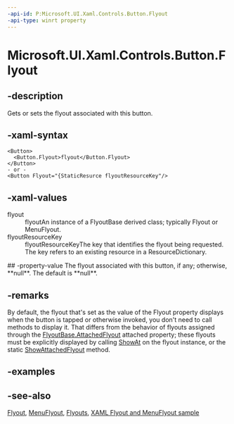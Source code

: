 ```yaml
---
-api-id: P:Microsoft.UI.Xaml.Controls.Button.Flyout
-api-type: winrt property
---
```


<!-- Property syntax
public Windows.UI.Xaml.Controls.Primitives.FlyoutBase Flyout { get;  set; }
-->

# Microsoft.UI.Xaml.Controls.Button.Flyout

## -description
Gets or sets the flyout associated with this button.

## -xaml-syntax
```xaml
<Button>
  <Button.Flyout>flyout</Button.Flyout>
</Button>
- or -
<Button Flyout="{StaticResurce flyoutResourceKey"/>

```


## -xaml-values
<dl><dt>flyout</dt><dd>flyoutAn instance of a FlyoutBase derived class; typically Flyout or MenuFlyout.</dd>
<dt>flyoutResourceKey</dt><dd>flyoutResourceKeyThe key that identifies the flyout being requested. The key refers to an existing resource in a ResourceDictionary.</dd>
</dl>
## -property-value
The flyout associated with this button, if any; otherwise, **null**. The default is **null**.

## -remarks
By default, the flyout that's set as the value of the Flyout property displays when the button is tapped or otherwise invoked, you don't need to call methods to display it. That differs from the behavior of flyouts assigned through the [FlyoutBase.AttachedFlyout](../microsoft.ui.xaml.controls.primitives/flyoutbase_attachedflyout.md) attached property; these flyouts must be explicitly displayed by calling [ShowAt](/windows/windows-app-sdk/api/winrt/microsoft.ui.xaml.controls.primitives.flyoutbase.showat) on the flyout instance, or the static [ShowAttachedFlyout](../microsoft.ui.xaml.controls.primitives/flyoutbase_showattachedflyout_197558112.md) method.

## -examples

## -see-also
[Flyout](flyout.md), [MenuFlyout](menuflyout.md), [Flyouts](/windows/apps/design/controls/dialogs-and-flyouts/flyouts), [XAML Flyout and MenuFlyout sample](https://github.com/microsoftarchive/msdn-code-gallery-microsoft/tree/master/Official%20Windows%20Platform%20Sample/XAML%20Flyout%20and%20MenuFlyout%20sample)
